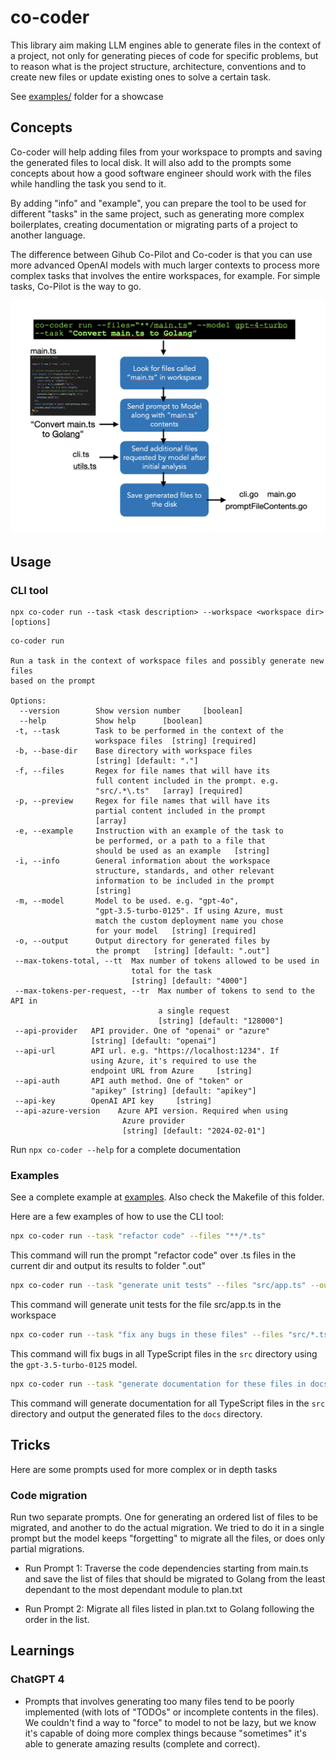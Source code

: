 # co-coder

This library aim making LLM engines able to generate files in the context of a project, not only for generating pieces of code for specific problems, but to reason what is the project structure, architecture, conventions and to create new files or update existing ones to solve a certain task.

See [examples/](/examples/) folder for a showcase

## Concepts

Co-coder will help adding files from your workspace to prompts and saving the generated files to local disk. It will also add to the prompts some concepts about how a good software engineer should work with the files while handling the task you send to it.

By adding "info" and "example", you can prepare the tool to be used for different "tasks" in the same project, such as generating more complex boilerplates, creating documentation or migrating parts of a project to another language.

The difference between Gihub Co-Pilot and Co-coder is that you can use more advanced OpenAI models with much larger contexts to process more complex tasks that involves the entire workspaces, for example. For simple tasks, Co-Pilot is the way to go.

<img src="./docs/example1.png" with="400" />

## Usage

### CLI tool

```
npx co-coder run --task <task description> --workspace <workspace dir> [options]
```

```
co-coder run

Run a task in the context of workspace files and possibly generate new files
based on the prompt

Options:
  --version        Show version number     [boolean]
  --help           Show help      [boolean]
 -t, --task        Task to be performed in the context of the
                   workspace files  [string] [required]
 -b, --base-dir    Base directory with workspace files
                   [string] [default: "."]
 -f, --files       Regex for file names that will have its
                   full content included in the prompt. e.g.
                   "src/.*\.ts"   [array] [required]
 -p, --preview     Regex for file names that will have its
                   partial content included in the prompt
                   [array]
 -e, --example     Instruction with an example of the task to
                   be performed, or a path to a file that
                   should be used as an example   [string]
 -i, --info        General information about the workspace
                   structure, standards, and other relevant
                   information to be included in the prompt
                   [string]
 -m, --model       Model to be used. e.g. "gpt-4o",
                   "gpt-3.5-turbo-0125". If using Azure, must
                   match the custom deployment name you chose
                   for your model   [string] [required]
 -o, --output      Output directory for generated files by
                   the prompt   [string] [default: ".out"]
 --max-tokens-total, --tt  Max number of tokens allowed to be used in
                           total for the task
                           [string] [default: "4000"]
 --max-tokens-per-request, --tr  Max number of tokens to send to the API in
                                 a single request
                                 [string] [default: "128000"]
 --api-provider   API provider. One of "openai" or "azure"
                  [string] [default: "openai"]
 --api-url        API url. e.g. "https://localhost:1234". If
                  using Azure, it's required to use the
                  endpoint URL from Azure     [string]
 --api-auth       API auth method. One of "token" or
                  "apikey" [string] [default: "apikey"]
 --api-key        OpenAI API key     [string]
 --api-azure-version    Azure API version. Required when using
                         Azure provider
                         [string] [default: "2024-02-01"]
```

Run `npx co-coder --help` for a complete documentation

### Examples

See a complete example at [examples](/examples/README.md). Also check the Makefile of this folder.

Here are a few examples of how to use the CLI tool:

```sh
npx co-coder run --task "refactor code" --files "**/*.ts"
```

This command will run the prompt "refactor code" over .ts files in the current dir and output its results to folder ".out"

```sh
npx co-coder run --task "generate unit tests" --files "src/app.ts" --output "."
```

This command will generate unit tests for the file src/app.ts in the workspace

```sh
npx co-coder run --task "fix any bugs in these files" --files "src/*.ts" --model "gpt-3.5-turbo-0125"
```

This command will fix bugs in all TypeScript files in the `src` directory using the `gpt-3.5-turbo-0125` model.

```sh
npx co-coder run --task "generate documentation for these files in docs.md" --files "src/**/*.ts" --output "docs"
```

This command will generate documentation for all TypeScript files in the `src` directory and output the generated files to the `docs` directory.


## Tricks

Here are some prompts used for more complex or in depth tasks

### Code migration

Run two separate prompts. One for generating an ordered list of files to be migrated, and another to do the actual migration. We tried to do it in a single prompt but the model keeps "forgetting" to migrate all the files, or does only partial migrations.

- Run Prompt 1: Traverse the code dependencies starting from main.ts and save the list of files that should be migrated to Golang from the least dependant to the most dependant module to plan.txt

- Run Prompt 2: Migrate all files listed in plan.txt to Golang following the order in the list.

## Learnings

### ChatGPT 4

* Prompts that involves generating too many files tend to be poorly implemented (with lots of "TODOs" or incomplete contents in the files). We couldn't find a way to "force" to model to not be lazy, but we know it's capable of doing more complex things because "sometimes" it's able to generate amazing results (complete and correct).

